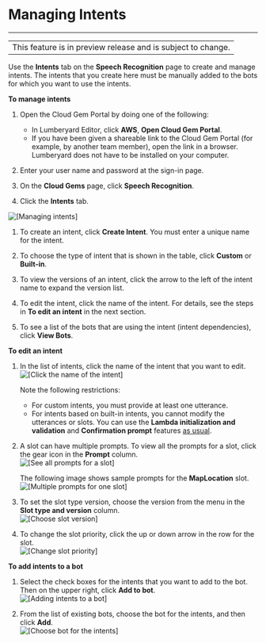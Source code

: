 # Managing Intents<a name="cloud-canvas-cloud-gem-speech-recognition-cgp-managing-intents"></a>


****  

|  | 
| --- |
| This feature is in preview release and is subject to change\. | 

Use the **Intents** tab on the **Speech Recognition** page to create and manage intents\. The intents that you create here must be manually added to the bots for which you want to use the intents\.

**To manage intents**

1. Open the Cloud Gem Portal by doing one of the following:
   + In Lumberyard Editor, click **AWS**, **Open Cloud Gem Portal**\.
   + If you have been given a shareable link to the Cloud Gem Portal \(for example, by another team member\), open the link in a browser\. Lumberyard does not have to be installed on your computer\.

1. Enter your user name and password at the sign\-in page\.

1. On the **Cloud Gems** page, click **Speech Recognition**\.

1. Click the **Intents** tab\.

![\[Managing intents\]](http://docs.aws.amazon.com/lumberyard/latest/userguide/images/cloud-canvas-cloud-gem-speech-recognition-cgp-managing-intents-numbered.png)

1. To create an intent, click **Create Intent**\. You must enter a unique name for the intent\.

1. To choose the type of intent that is shown in the table, click **Custom** or **Built\-in**\.

1. To view the versions of an intent, click the arrow to the left of the intent name to expand the version list\.

1. To edit the intent, click the name of the intent\. For details, see the steps in **To edit an intent** in the next section\. 

1. To see a list of the bots that are using the intent \(intent dependencies\), click **View Bots**\. 

**To edit an intent**

1. In the list of intents, click the name of the intent that you want to edit\.  
![\[Click the name of the intent\]](http://docs.aws.amazon.com/lumberyard/latest/userguide/images/cloud-canvas-cloud-gem-speech-recognition-cgp-managing-intents-click-name.png)

   Note the following restrictions:
   + For custom intents, you must provide at least one utterance\.
   + For intents based on built\-in intents, you cannot modify the utterances or slots\. You can use the **Lambda initialization and validation** and **Confirmation prompt** features [as usual](cloud-canvas-cloud-gem-speech-recognition-cgp-editing-bots.md)\.

1. A slot can have multiple prompts\. To view all the prompts for a slot, click the gear icon in the **Prompt** column\.   
![\[See all prompts for a slot\]](http://docs.aws.amazon.com/lumberyard/latest/userguide/images/cloud-canvas-cloud-gem-speech-recognition-cgp-managing-intents-slot-gear-icon.png)

   The following image shows sample prompts for the **MapLocation** slot\.  
![\[Multiple prompts for one slot\]](http://docs.aws.amazon.com/lumberyard/latest/userguide/images/cloud-canvas-cloud-gem-speech-recognition-cgp-managing-intents-multiple-slot-prompts.png)

1. To set the slot type version, choose the version from the menu in the **Slot type and version** column\.   
![\[Choose slot version\]](http://docs.aws.amazon.com/lumberyard/latest/userguide/images/cloud-canvas-cloud-gem-speech-recognition-cgp-managing-intents-slot-version.png)

1. To change the slot priority, click the up or down arrow in the row for the slot\.  
![\[Change slot priority\]](http://docs.aws.amazon.com/lumberyard/latest/userguide/images/cloud-canvas-cloud-gem-speech-recognition-cgp-managing-intents-slot-priority.png)

**To add intents to a bot**

1. Select the check boxes for the intents that you want to add to the bot\. Then on the upper right, click **Add to bot**\.  
![\[Adding intents to a bot\]](http://docs.aws.amazon.com/lumberyard/latest/userguide/images/cloud-canvas-cloud-gem-speech-recognition-cgp-managing-intents-choosing-intents-for-bot.png)

1. From the list of existing bots, choose the bot for the intents, and then click **Add**\.  
![\[Choose bot for the intents\]](http://docs.aws.amazon.com/lumberyard/latest/userguide/images/cloud-canvas-cloud-gem-speech-recognition-cgp-managing-intents-add-to-bot.png)